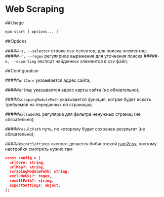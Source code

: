 Web Scraping
=============

##Usage
 
```sh
npm start [ options... ]
```
##Options


#####`-s, --selector` 
строка css-селектор, для поиска элементов;
#####`-r, --regex`
регулярное выражения для уточнения поиска
#####`-e, --exporting`
экспорт найденных элементов в csv файл;
  
##Configuration

#####`urlCore`
указывается адрес сайта;
 
#####`urlMap`
указывается адрес карты сайта (не обязательно);

#####`scrapingModulePath`
указывается функция, котрая будет искать требуемой на переданных ей страницах;

#####`excludeURL`
регулярка для фильтра ненужных страниц (не обязательно);

#####`resultPath`
путь, по которому будет сохранен результат (не обязательно);

#####`exportSettings`
экспорт делается бибилотекой [json2csv](https://www.npmjs.com/package/json2csv), поэтому настройки смотреть нужно там
 
 ```json
 const config = {
   urlCore: string,
   urlMap?: string,
   scrapingModulePath: string,
   excludeURL?: regex,
   resultPath?: string,
   exportSettings: object,
 };
 ```
